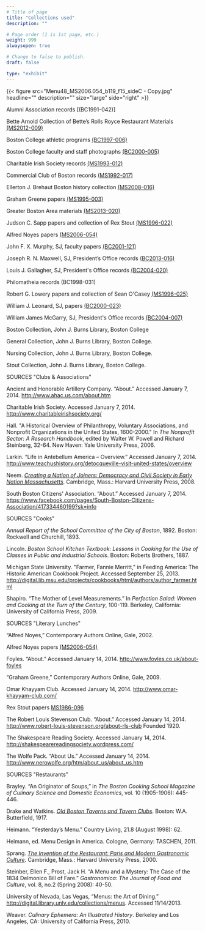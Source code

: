 ```yaml
---
# Title of page
title: "Collections used"
description: ""

# Page order (1 is 1st page, etc.)
weight: 999
alwaysopen: true

# Change to false to publish.
draft: false

type: "exhibit"
---
```

{{< figure src="Menu48_MS2006.054_b119_f15_sideC - Copy.jpg"
           headline=""
           description=""
           size="large"
           side="right" >}}

Alumni Association records [(BC1991-042)]

Bette Arnold Collection of Bette’s Rolls Royce Restaurant Materials [(MS2012-009)](https://bc-primo.hosted.exlibrisgroup.com/permalink/f/l6ucgu/ALMA-BC21420354730001021)

Boston College athletic programs [(BC1997-006)](https://bc-primo.hosted.exlibrisgroup.com/permalink/f/l6ucgu/ALMA-BC21470522600001021) 

Boston College faculty and staff photographs [(BC2000-005)](https://bc-primo.hosted.exlibrisgroup.com/permalink/f/l6ucgu/ALMA-BC21427406550001021)

Charitable Irish Society records [(MS1993-012)](https://bc-primo.hosted.exlibrisgroup.com/permalink/f/l6ucgu/ALMA-BC21341047400001021)

Commercial Club of Boston records [(MS1992-017)](https://bc-primo.hosted.exlibrisgroup.com/permalink/f/l6ucgu/ALMA-BC21351573130001021) 

Ellerton J. Brehaut Boston history collection [(MS2008-016)](https://bc-primo.hosted.exlibrisgroup.com/permalink/f/l6ucgu/ALMA-BC21373998800001021)

Graham Greene papers [(MS1995-003)](https://bc-primo.hosted.exlibrisgroup.com/permalink/f/l6ucgu/ALMA-BC21351254200001021)

Greater Boston Area materials [(MS2013-020)](https://bc-primo.hosted.exlibrisgroup.com/permalink/f/l6ucgu/ALMA-BC21429780640001021)

Judson C. Sapp papers and collection of Rex Stout [(MS1996-022)](https://bc-primo.hosted.exlibrisgroup.com/permalink/f/l6ucgu/ALMA-BC21351253640001021)

Alfred Noyes papers [(MS2006-054)](https://bc-primo.hosted.exlibrisgroup.com/permalink/f/l6ucgu/ALMA-BC21344686720001021)

John F. X. Murphy, SJ, faculty papers [(BC2001-121)](https://bc-primo.hosted.exlibrisgroup.com/permalink/f/l6ucgu/ALMA-BC21385458630001021)

Joseph R. N. Maxwell, SJ, President’s Office records [(BC2013-016)](https://bc-primo.hosted.exlibrisgroup.com/permalink/f/l6ucgu/ALMA-BC21331161120001021)

Louis J. Gallagher, SJ, President's Office records [(BC2004-020)](https://bc-primo.hosted.exlibrisgroup.com/permalink/f/l6ucgu/ALMA-BC21331160400001021)

Philomatheia records (BC1998-031)

Robert G. Lowery papers and collection of Sean O'Casey [(MS1996-025)](https://bc-primo.hosted.exlibrisgroup.com/permalink/f/l6ucgu/ALMA-BC21311957430001021)

William J. Leonard, SJ, papers [(BC2000-023)](https://bc-primo.hosted.exlibrisgroup.com/permalink/f/l6ucgu/ALMA-BC21345056120001021)

William James McGarry, SJ, President's Office records [(BC2004-007)](https://bc-primo.hosted.exlibrisgroup.com/permalink/f/l6ucgu/ALMA-BC21331161510001021)

Boston Collection, John J. Burns Library, Boston College 

General Collection, John J. Burns Library, Boston College.

Nursing Collection, John J. Burns Library, Boston College.

Stout Collection, John J. Burns Library, Boston College.

SOURCES "Clubs & Associations"

Ancient and Honorable Artillery Company. “About.” Accessed January 7, 2014. http://www.ahac.us.com/about.htm

Charitable Irish Society. Accessed January 7, 2014. http://www.charitableirishsociety.org/

Hall. "A Historical Overview of Philanthropy, Voluntary Associations, and Nonprofit Organizations in the United States, 1600-2000." In *The Nonprofit Sector: A Research Handbook*, edited by Walter W. Powell and Richard Steinberg, 32-64.  New Haven: Yale University Press, 2006.

Larkin. “Life in Antebellum America – Overview.” Accessed January 7, 2014. http://www.teachushistory.org/detocqueville-visit-united-states/overview

Neem. *[Creating a Nation of Joiners: Democracy and Civil Society in Early Nation Massachusetts](https://bc-primo.hosted.exlibrisgroup.com/permalink/f/l6ucgu/ALMA-BC21323887940001021)*. Cambridge, Mass.: Harvard University Press, 2008.

South Boston Citizens' Association. “About.” Accessed January 7, 2014. https://www.facebook.com/pages/South-Boston-Citizens-Association/417334460199?sk=info

SOURCES "Cooks"

*Annual Report of the School Committee of the City of Boston*, 1892. Boston: Rockwell and Churchill, 1893.

Lincoln. *Boston School Kitchen Textbook: Lessons in Cooking for the Use of Classes in Public and Industrial Schools*. Boston: Roberts Brothers, 1887.

Michigan State University. "Farmer, Fannie Merritt," in <emph render="italic">Feeding America: The Historic American Cookbook Project</emph>. Accessed September 25, 2013. http://digital.lib.msu.edu/projects/cookbooks/html/authors/author_farmer.html

Shapiro. “The Mother of Level Measurements.” In *Perfection Salad: Women and Cooking at the Turn of the Century*, 100-119. Berkeley, California: University of California Press, 2009.

SOURCES "Literary Lunches"

“Alfred Noyes,” Contemporary Authors Online, Gale, 2002.

Alfred Noyes papers [(MS2006-054)](https://bc-primo.hosted.exlibrisgroup.com/permalink/f/l6ucgu/ALMA-BC21344686720001021)

Foyles. “About.” Accessed January 14, 2014. http://www.foyles.co.uk/about-foyles

“Graham Greene,” Contemporary Authors Online, Gale, 2009.

Omar Khayyam Club. Accessed January 14, 2014.  http://www.omar-khayyam-club.com/ 

Rex Stout papers [MS1986-096](https://bc-primo.hosted.exlibrisgroup.com/permalink/f/l6ucgu/ALMA-BC21323242860001021)

The Robert Louis Stevenson Club. “About.” Accessed January 14, 2014. http://www.robert-louis-stevenson.org/about-rls-club Founded 1920.

The Shakespeare Reading Society. Accessed January 14, 2014. http://shakespearereadingsociety.wordpress.com/

The Wolfe Pack. “About Us.” Accessed January 14, 2014. http://www.nerowolfe.org/htm/about_us/about_us.htm

SOURCES "Restaurants"

Brayley. “An Originator of Soups,” in *The Boston Cooking School Magazine of Culinary Science and Domestic Economics*, vol. 10 (1905-1906): 445-446. 

Drake and Watkins. *[Old Boston Taverns and Tavern Clubs](https://bc-primo.hosted.exlibrisgroup.com/permalink/f/l6ucgu/ALMA-BC21313441630001021)*. Boston: W.A. Butterfield, 1917.

Heimann. “Yesterday’s Menu.” Country Living, 21.8 (August 1998): 62.

Heimann, ed. Menu Design in America. Cologne, Germany: TASCHEN, 2011.

Sprang. *[The Invention of the Restaurant: Paris and Modern Gastronomic Culture]( https://bc-primo.hosted.exlibrisgroup.com/permalink/f/l6ucgu/ALMA-BC21375887840001021)*. Cambridge, Mass.: Harvard University Press, 2000.

Steinber, Ellen F., Prost, Jack H. “A Menu and a Mystery: The Case of the 1834 Delmonico Bill of Fare.” *Gastronomica: The Journal of Food and Culture*, vol. 8, no.2 (Spring 2008): 40-50.

University of Nevada, Las Vegas, “Menus: the Art of Dining.” http://digital.library.unlv.edu/collections/menus. Accessed 11/14/2013.

Weaver. *Culinary Ephemera: An Illustrated History*. Berkeley and Los Angeles, CA: University of California Press, 2010.


